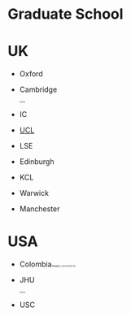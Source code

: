 # Graduate School

# UK

- Oxford

- Cambridge

  <img src="https://gitee.com/chongfengling/picbed_fan/raw/master/img/%E5%BE%AE%E4%BF%A1%E5%9B%BE%E7%89%87_20210416143456.png" alt="img" style="zoom:25%;" />

- IC

- [UCL](intro-program\grad-school\ucl.md)

- LSE

- Edinburgh

- KCL

- Warwick

- Manchester

# USA

- Colombia<img src="https://gitee.com/chongfengling/picbed_fan/raw/master/img/%E5%BE%AE%E4%BF%A1%E5%9B%BE%E7%89%87_20210416150719.png" alt="微信图片_20210416150719" style="zoom:25%;" />

- JHU

  <img src="https://gitee.com/chongfengling/picbed_fan/raw/master/img/%E5%BE%AE%E4%BF%A1%E5%9B%BE%E7%89%87_20210416140026.jpg" alt="img" style="zoom: 25%;" />

- USC


